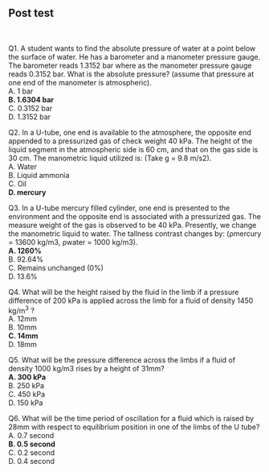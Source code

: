 ## Post test
<br>

Q1. A student wants to find the absolute pressure of water at a point below the surface of water. He has a barometer and a manometer pressure gauge. The barometer reads 1.3152 bar where as the manometer pressure gauge reads 0.3152 bar. What is the absolute pressure? (assume that pressure at one end of the manometer is atmospheric).  
A. 1 bar  
**B. 1.6304 bar**   
C. 0.3152 bar    
D. 1.3152 bar  

Q2. In a U-tube, one end is available to the atmosphere, the opposite end appended to a pressurized gas of check weight 40 kPa. The height of the liquid segment in the atmospheric side is 60 cm, and that on the gas side is 30 cm. The manometric liquid utilized is: (Take g = 9.8 m/s2).  
A. Water  
B. Liquid ammonia  
C. Oil  
**D. mercury**  

Q3. In a U-tube mercury filled cylinder, one end is presented to the environment and the opposite end is associated with a pressurized gas. The measure weight of the gas is observed to be 40 kPa. Presently, we change the manometric liquid to water. The tallness contrast changes by: (ρmercury = 13600 kg/m3, ρwater = 1000 kg/m3).  
**A. 1260%**  
B. 92.64%  
C. Remains unchanged (0%)  
D. 13.6%  


Q4. What will be the height raised by the fluid in the limb if a pressure difference of 200 kPa is applied across the limb for a fluid of density 1450 kg/m<sup>3</sup> ?      
A. 12mm      
B. 10mm  
**C. 14mm**  
D. 18mm  


Q5. What will be the pressure difference across the limbs if a fluid of density 1000 kg/m3 rises by a height of 31mm?  
**A. 300 kPa**  
B. 250 kPa  
C. 450 kPa  
D. 150 kPa  


Q6. What will be the time period of oscillation for a fluid which is raised by 28mm with respect to equilibrium position in one of the limbs of the U tube?  
A. 0.7 second  
**B. 0.5 second**  
C. 0.2 second  
D. 0.4 second  
